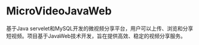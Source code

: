 # MicroVideoJavaWeb
基于Java servelet和MySQL开发的微视频分享平台，用户可以上传、浏览和分享短视频。项目基于JavaWeb技术开发，旨在提供高效、稳定的视频分享服务。
